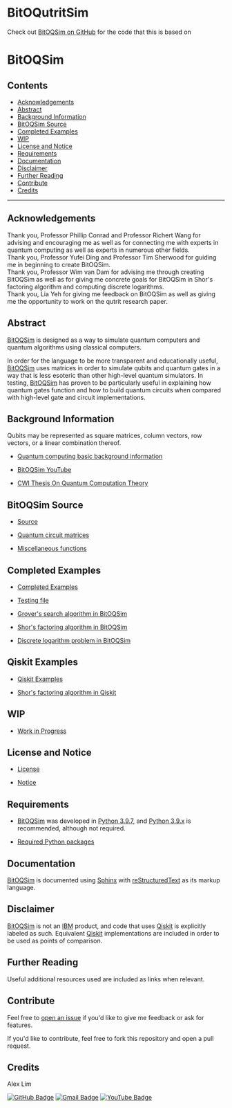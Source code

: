 # BitOQutritSim

Check out [BitOQSim on GitHub](https://github.com/AlexLim-Pro/BitOQSim) for the code that this is based on



# BitOQSim

## Contents

- [Acknowledgements](#Acknowledgements)
- [Abstract](#Abstract)
- [Background Information](#Background-Information)
- [BitOQSim Source](#BitOQSim-Source)
- [Completed Examples](#Completed-Examples)
- [WIP](#WIP)
- [License and Notice](#License-and-Notice)
- [Requirements](#Requirements)
- [Documentation](#Documentation)
- [Disclaimer](#Disclaimer)
- [Further Reading](#Further-Reading)
- [Contribute](#Contribute)
- [Credits](#Credits)

***

## Acknowledgements
Thank you, Professor Phillip Conrad and Professor Richert Wang for advising and
encouraging me as well as for connecting me with experts in quantum computing
as well as experts in numerous other fields.
<br />
Thank you, Professor Yufei Ding and Professor Tim Sherwood for guiding me in
beginning to create BitOQSim.
<br />
Thank you, Professor Wim van Dam for advising me through creating BitOQSim as
well as for giving me concrete goals for BitOQSim in Shor's factoring algorithm
and computing discrete logarithms.
<br />
Thank you, Lia Yeh for giving me feedback on BitOQSim as well as giving me the
opportunity to work on the qutrit research paper.

## Abstract

[BitOQSim](https://github.com/AlexLim-Pro/BitOQSim.git) is designed as a way to
simulate quantum computers and quantum algorithms using classical computers.

In order for the language to be more transparent and educationally useful,
[BitOQSim](https://github.com/AlexLim-Pro/BitOQSim.git) uses matrices in order
to simulate qubits and quantum gates in a way that is less esoteric than other
high-level quantum simulators.  In testing,
[BitOQSim](https://github.com/AlexLim-Pro/BitOQSim.git) has proven to be
particularly useful in explaining how quantum gates function and how to build
quantum circuits when compared with high-level gate and circuit
implementations.

## Background Information

Qubits may be represented as square matrices, column vectors, row vectors,
or a linear combination thereof.

* [Quantum computing basic background information](BACKGROUND.md)

* [BitOQSim YouTube](https://www.youtube.com/channel/UCky0mdk2W1a1gBzre_CYowQ)

* [CWI Thesis On Quantum Computation Theory](https://www.illc.uva.nl/Research/Publications/Dissertations/DS-2002-04.text.pdf)

## BitOQSim Source

* [Source](src)

* [Quantum circuit matrices](src/QuantumCircuitMatrix.py)

* [Miscellaneous functions](src/MiscFunctions.py)

## Completed Examples

* [Completed Examples](CompletedExamples)

* [Testing file](TestFile.py)

* [Grover's search algorithm in BitOQSim](CompletedExamples/GroverSearchAlgorithm.py)

* [Shor's factoring algorithm in BitOQSim](CompletedExamples/ShorFactoringAlgorithm.py)

* [Discrete logarithm problem in BitOQSim](CompletedExamples/ComputingDiscreteLogarithms.py)

## Qiskit Examples

* [Qiskit Examples](QiskitExamples)

* [Shor's factoring algorithm in Qiskit](QiskitExamples/QiskitShorFactoringAlgorithm.py)

## WIP

* [Work in Progress](WIP)

## License and Notice

* [License](LICENSE)

* [Notice](NOTICE)

## Requirements

* [BitOQSim](https://github.com/AlexLim-Pro/BitOQSim.git) was developed in
[Python 3.9.7](https://www.python.org/downloads/release/python-397/), and 
[Python 3.9.x](https://www.python.org/dev/peps/pep-0596/) is recommended,
although not required.

* [Required Python packages](requirement.txt)

## Documentation

[BitOQSim](https://github.com/AlexLim-Pro/BitOQSim.git) is documented using
[Sphinx](https://www.sphinx-doc.org/en/master/) with
[reStructuredText](https://docutils.sourceforge.io/rst.html)
as its markup language.

## Disclaimer

[BitOQSim](https://github.com/AlexLim-Pro/BitOQSim.git) is not an
[IBM](https://www.ibm.com/us-en/) product, and code that uses
[Qiskit](https://qiskit.org/) is explicitly labeled as such.  Equivalent
[Qiskit](https://qiskit.org/) implementations are included in order to be used
as points of comparison.

## Further Reading

Useful additional resources used are included as links when relevant.

## Contribute

Feel free to [open an issue](https://github.com/AlexLim-Pro/BitOQSim/issues/new)
if you'd like to give me feedback or ask for features.

If you'd like to contribute, feel free to fork this repository and open a pull
request.

## Credits

Alex Lim

[![GitHub Badge](https://img.shields.io/badge/GitHub-100000?style=for-the-badge&logo=github&logoColor=white)](https://github.com/AlexLim-Pro)
[![Gmail Badge](https://img.shields.io/badge/Gmail-D14836?style=for-the-badge&logo=gmail&logoColor=white)](mailto:alex@virtueware.com)
[![YouTube Badge](https://img.shields.io/badge/YouTube-%23FF0000.svg?style=for-the-badge&logo=YouTube&logoColor=white)](https://www.youtube.com/channel/UCky0mdk2W1a1gBzre_CYowQ)